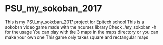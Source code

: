 # PSU_my_sokoban_2017
This is my PSU_my_sokoban_2017 project for Epitech school
This is a sokoban video game made with the ncurses library
Check ./my_sokoban -h for the usage
You can play with the 3 maps in the maps directory or you can make your own one
This game only takes square and rectangular maps
